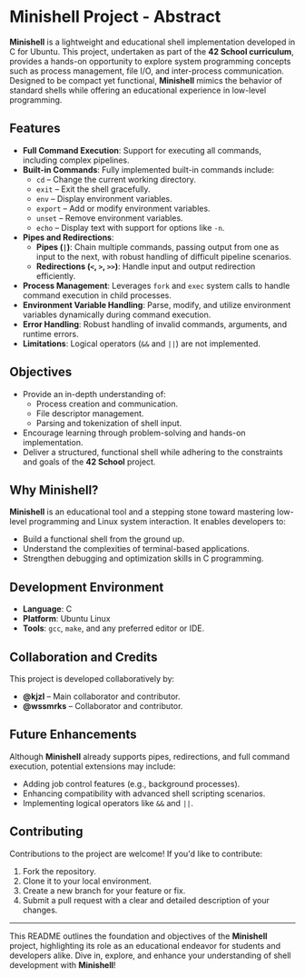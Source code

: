 # Minishell Project - Abstract

**Minishell** is a lightweight and educational shell implementation developed in C for Ubuntu. This project, undertaken as part of the **42 School curriculum**, provides a hands-on opportunity to explore system programming concepts such as process management, file I/O, and inter-process communication. Designed to be compact yet functional, **Minishell** mimics the behavior of standard shells while offering an educational experience in low-level programming.

## Features

- **Full Command Execution**: Support for executing all commands, including complex pipelines.
- **Built-in Commands**: Fully implemented built-in commands include:
  - `cd` – Change the current working directory.
  - `exit` – Exit the shell gracefully.
  - `env` – Display environment variables.
  - `export` – Add or modify environment variables.
  - `unset` – Remove environment variables.
  - `echo` – Display text with support for options like `-n`.
- **Pipes and Redirections**: 
  - **Pipes (`|`)**: Chain multiple commands, passing output from one as input to the next, with robust handling of difficult pipeline scenarios.
  - **Redirections (`<`, `>`, `>>`)**: Handle input and output redirection efficiently.
- **Process Management**: Leverages `fork` and `exec` system calls to handle command execution in child processes.
- **Environment Variable Handling**: Parse, modify, and utilize environment variables dynamically during command execution.
- **Error Handling**: Robust handling of invalid commands, arguments, and runtime errors.
- **Limitations**: Logical operators (`&&` and `||`) are not implemented.

## Objectives

- Provide an in-depth understanding of:
  - Process creation and communication.
  - File descriptor management.
  - Parsing and tokenization of shell input.
- Encourage learning through problem-solving and hands-on implementation.
- Deliver a structured, functional shell while adhering to the constraints and goals of the **42 School** project.

## Why Minishell?

**Minishell** is an educational tool and a stepping stone toward mastering low-level programming and Linux system interaction. It enables developers to:
- Build a functional shell from the ground up.
- Understand the complexities of terminal-based applications.
- Strengthen debugging and optimization skills in C programming.

## Development Environment

- **Language**: C
- **Platform**: Ubuntu Linux
- **Tools**: `gcc`, `make`, and any preferred editor or IDE.

## Collaboration and Credits

This project is developed collaboratively by:
- **@kjzl** – Main collaborator and contributor.
- **@wssmrks** – Collaborator and contributor.

## Future Enhancements

Although **Minishell** already supports pipes, redirections, and full command execution, potential extensions may include:
- Adding job control features (e.g., background processes).
- Enhancing compatibility with advanced shell scripting scenarios.
- Implementing logical operators like `&&` and `||`.

## Contributing

Contributions to the project are welcome! If you'd like to contribute:
1. Fork the repository.
2. Clone it to your local environment.
3. Create a new branch for your feature or fix.
4. Submit a pull request with a clear and detailed description of your changes.

---

This README outlines the foundation and objectives of the **Minishell** project, highlighting its role as an educational endeavor for students and developers alike. Dive in, explore, and enhance your understanding of shell development with **Minishell**!